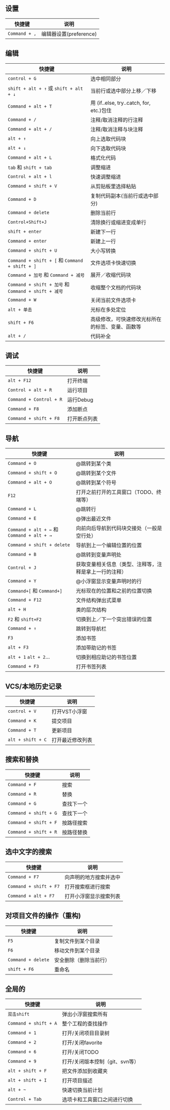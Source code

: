 ## 设置

快捷键 | 说明
---|---
`Command + ,` | 编辑器设置(preference)

## 编辑

快捷键 | 说明
---|---
`control + G` | 选中相同部分 
`shift + alt + ↑` 或 `shift + alt + ↓` | 当前行或选中部分上移／下移
`Command + alt + T` | 用 (if..else, try..catch, for, etc.)包住
`Command + /` | 注释/取消注释的行注释
`Command + alt + /` | 注释/取消注释与块注释
`alt + ↑` | 向上选取代码块
`alt + ↓` | 向下选取代码块
`Command + alt + L` | 格式化代码
`tab` 和 `shift + tab` | 调整缩进
`Control + alt + l` | 快速调整缩进
`Command + shift + V` | 从剪贴板里选择粘贴
`Command + D` | 复制代码副本(当前行或选中部分)
`Command + delete` | 删除当前行
`Control+Shift+J` |  清除换行或缩进变成单行
`shift + enter` | 新建下一行
`Command + enter` |  新建上一行
`Command + shift + U` |  大小写转换
`Command + shift + [` 和 `Command + shift + ]` | 文件选项卡快速切换
`Command + 加号` 和 `Command + 减号` | 展开／收缩代码块
`Command + shift + 加号` 和 `Command + shift + 减号` | 收缩整个文档的代码块
`Command + W` | 关闭当前文件选项卡
`alt + 单击` | 光标在多处定位
`shift + F6` | 高级修改，可快速修改光标所在的标签、变量、函数等
`alt + /` | 代码补全

## 调试

快捷键 | 说明
---|---
`alt + F12` | 打开终端
`Control + alt + R` | 运行项目
`Command + Control + R` | 运行Debug
`Command + F8` | 添加断点
`Command + shift + F8` | 打开断点列表

## 导航

快捷键 | 说明
---|---
`Command + O` | @跳转到某个类
`Command + shift + O` | @跳转到某个文件
`Command + alt + O` | @跳转到某个符号
`F12` | 打开之前打开的工具窗口（TODO、终端等）
`Command + L` | @跳转行
`Command + E` | @弹出最近文件
`Command + alt + ←` 和 `Command + alt + →` | 向前向后导航到代码块交接处（一般是空行处）
`Command + shift + delete` | 导航到上一个编辑位置的位置
`Command + B` | @跳转到变量声明处
`Control + J` | 获取变量相关信息（类型、注释等，注释是拿上一行的注释）
`Command + Y` | @小浮窗显示变量声明时的行
`Command+[` 和 `Command+]` | 光标现在的位置和之前的位置切换
`Command + F12` | 文件结构弹出式菜单
`alt + H` | 类的层次结构
`F2` 和 `shift+F2` | 切换到上／下一个突出错误的位置
`Command + ↑` | 跳转到导航栏
`F3` | 添加书签
`alt + F3` | 添加带助记的书签
`alt + 1` `alt + 2`…  | 切换到相应助记的书签位置
`Command + F3` | 打开书签列表

## VCS/本地历史记录

快捷键 | 说明
---|---
`control + V` | 打开VST小浮窗
`Command + K` | 提交项目
`Command + T` | 更新项目
`alt + shift + C` | 打开最近修改列表

## 搜索和替换

快捷键 | 说明
---|---
`Command + F` | 搜索
`Command + R` | 替换
`Command + G` | 查找下一个
`Command + shift + G` | 查找下一个
`Command + shift + F` | 按路径搜索
`Command + shift + R` | 按路径替换

## 选中文字的搜索

快捷键 | 说明
---|---
`Command + F7` | 向声明的地方搜索并选中
`Command + shift + F7` | 打开搜索框进行搜索
`Command + alt + F7` | 打开小浮窗显示搜索列表

## 对项目文件的操作（重构)

快捷键 | 说明
---|---
`F5` | 复制文件到某个目录
`F6` | 移动文件到某个目录
`Command + delete` | 安全删除（删除当前行）
`shift + F6` | 重命名

## 全局的

快捷键 | 说明
---|---
`双击shift` | 弹出小浮窗搜索所有
`Command + shift + A` | 整个工程的查找操作
`Command + 1` | 打开/关闭项目目录树
`Command + 2` | 打开/关闭favorite
`Command + 6` | 打开/关闭TODO
`Command + 9` | 打开/关闭版本控制（git、svn等）
`alt + shift + F` | 把文件添加到收藏夹
`alt + shift + I` | 打开项目描述
`alt + ~` | 快速切换当前计划
`Control + Tab` | 选项卡和工具窗口之间进行切换